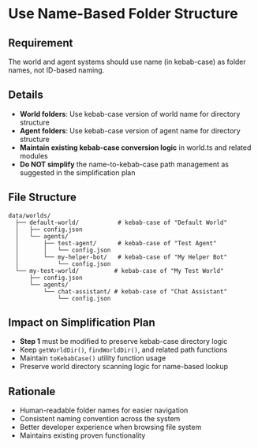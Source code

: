 # Use Name-Based Folder Structure

## Requirement
The world and agent systems should use name (in kebab-case) as folder names, not ID-based naming.

## Details
- **World folders**: Use kebab-case version of world name for directory structure
- **Agent folders**: Use kebab-case version of agent name for directory structure
- **Maintain existing kebab-case conversion logic** in world.ts and related modules
- **Do NOT simplify** the name-to-kebab-case path management as suggested in the simplification plan

## File Structure
```
data/worlds/
  ├── default-world/           # kebab-case of "Default World"
  │   ├── config.json
  │   └── agents/
  │       ├── test-agent/      # kebab-case of "Test Agent"
  │       │   └── config.json
  │       └── my-helper-bot/   # kebab-case of "My Helper Bot"
  │           └── config.json
  └── my-test-world/          # kebab-case of "My Test World"
      ├── config.json
      └── agents/
          └── chat-assistant/ # kebab-case of "Chat Assistant"
              └── config.json
```

## Impact on Simplification Plan
- **Step 1** must be modified to preserve kebab-case directory logic
- Keep `getWorldDir()`, `findWorldDir()`, and related path functions
- Maintain `toKebabCase()` utility function usage
- Preserve world directory scanning logic for name-based lookup

## Rationale
- Human-readable folder names for easier navigation
- Consistent naming convention across the system
- Better developer experience when browsing file system
- Maintains existing proven functionality
